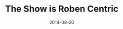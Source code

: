 ---
layout: post
title:  1. The Show is Roben Centric
summary: Episode 1, more or less, of The Blue Team. Show notes to follow.
date:   2014-08-20
categories: episode
duration: "01:00:45"
length: 58316172
link: http://media.soundcloud.com/stream/pPhfNkQ9Ozi4.mp3
soundcloud_track_id: 165809074
---